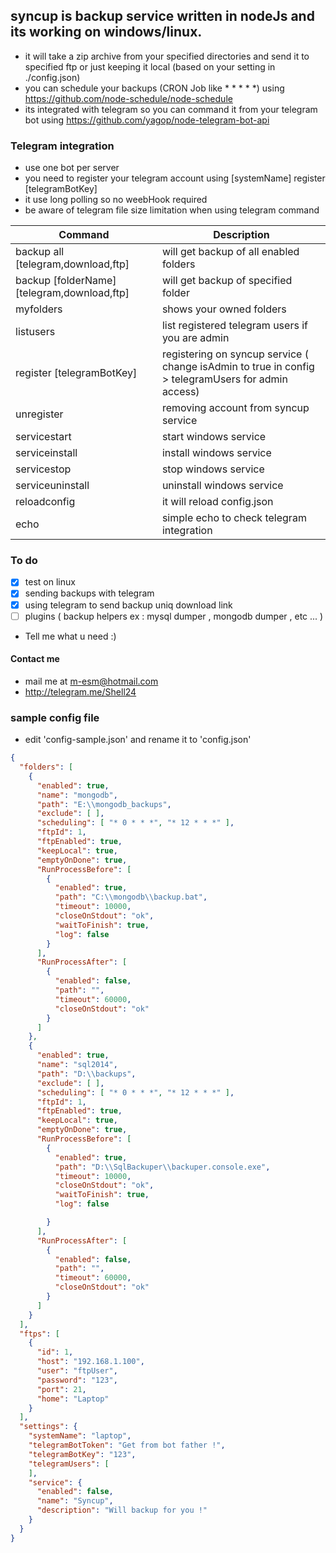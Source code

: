 ## syncup is backup service written in nodeJs and its working on windows/linux.
* it will take a zip archive from your specified directories and send it to specified ftp or just keeping it local (based on your setting in ./config.json) 
* you can schedule your backups (CRON Job like * * * * *)
   using https://github.com/node-schedule/node-schedule
* its integrated with telegram so you can command it from your telegram bot
using https://github.com/yagop/node-telegram-bot-api 

### Telegram integration
* use one bot per server
* you need to register your telegram account using [systemName] register [telegramBotKey] 
* it use long polling so no weebHook required
* be aware of telegram file size limitation when using telegram command 

Command | Description
------------ | -------------
backup all [telegram,download,ftp] | will get backup of all enabled folders
backup [folderName] [telegram,download,ftp] | will get backup of specified folder 
myfolders | shows your owned folders 
listusers | list registered telegram users if you are admin
register [telegramBotKey] | registering on syncup service ( change isAdmin to true in config > telegramUsers for admin access)
unregister  | removing account from syncup service
servicestart | start windows service
serviceinstall | install windows service
servicestop | stop windows service
serviceuninstall | uninstall windows service
reloadconfig | it will reload config.json 
echo | simple echo to check telegram integration
### To do
* [x] test on linux
* [x] sending backups with telegram
* [x] using telegram to send backup uniq download link
* [ ] plugins ( backup helpers ex : mysql dumper , mongodb dumper , etc ... )
* Tell me what u need :)
#### Contact me
* mail me at <m-esm@hotmail.com>
* http://telegram.me/Shell24


### sample config file
* edit 'config-sample.json' and rename it to 'config.json'
```json
{
  "folders": [
    {
      "enabled": true,
      "name": "mongodb",
      "path": "E:\\mongodb_backups",
      "exclude": [ ],
      "scheduling": [ "* 0 * * *", "* 12 * * *" ],
      "ftpId": 1,
      "ftpEnabled": true,
      "keepLocal": true,
      "emptyOnDone": true,
      "RunProcessBefore": [
        {
          "enabled": true,
          "path": "C:\\mongodb\\backup.bat",
          "timeout": 10000,
          "closeOnStdout": "ok",
          "waitToFinish": true,
          "log": false
        }
      ],
      "RunProcessAfter": [
        {
          "enabled": false,
          "path": "",
          "timeout": 60000,
          "closeOnStdout": "ok"
        }
      ]
    },
    {
      "enabled": true,
      "name": "sql2014",
      "path": "D:\\backups",
      "exclude": [ ],
      "scheduling": [ "* 0 * * *", "* 12 * * *" ],
      "ftpId": 1,
      "ftpEnabled": true,
      "keepLocal": true,
      "emptyOnDone": true,
      "RunProcessBefore": [
        {
          "enabled": true,
          "path": "D:\\SqlBackuper\\backuper.console.exe",
          "timeout": 10000,
          "closeOnStdout": "ok",
          "waitToFinish": true,
          "log": false

        }
      ],
      "RunProcessAfter": [
        {
          "enabled": false,
          "path": "",
          "timeout": 60000,
          "closeOnStdout": "ok"
        }
      ]
    }
  ],
  "ftps": [
    {
      "id": 1,
      "host": "192.168.1.100",
      "user": "ftpUser",
      "password": "123",
      "port": 21,
      "home": "Laptop"
    }
  ],
  "settings": {
    "systemName": "laptop",
    "telegramBotToken": "Get from bot father !",
    "telegramBotKey": "123",
    "telegramUsers": [
    ],
    "service": {
      "enabled": false,
      "name": "Syncup",
      "description": "Will backup for you !"
    }
  }
}
